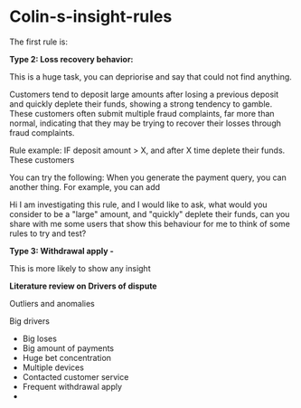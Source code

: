 # Colin-s-insight-rules


The first rule is: 

**Type 2: Loss recovery behavior:**

This is a huge task, you can depriorise and say that could not find anything. 

Customers tend to deposit large amounts after losing a previous deposit and quickly deplete their funds, showing a strong tendency to gamble. These customers often submit multiple fraud complaints, far more than normal, indicating that they may be trying to recover their losses through fraud complaints.

Rule example: IF deposit amount > X, and after X time deplete their funds. These customers 

You can try the following: When you generate the payment query, you can another thing. For example, you can add 

Hi I am investigating this rule, and I would like to ask, what would you consider to be a "large" amount, and "quickly" deplete their funds, can you share with me some users that show this behaviour for me to think of some rules to try and test?


**Type 3: Withdrawal apply -**

This is more likely to show any insight 


**Literature review on Drivers of dispute**

Outliers and anomalies


Big drivers 

- Big loses
- Big amount of payments
- Huge bet concentration
- Multiple devices
- Contacted customer service
- Frequent withdrawal apply
- 













